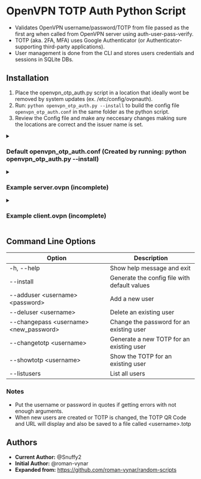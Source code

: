 # OpenVPN TOTP Auth Python Script

* Validates OpenVPN username/password/TOTP from file passed as the first arg when called from OpenVPN server using auth-user-pass-verify. 
* TOTP (aka. 2FA, MFA) uses Google Authenticator (or Authenticator-supporting third-party applications).
* User management is done from the CLI and stores users credentials and sessions in SQLite DBs.

## Installation

1. Place the openvpn_otp_auth.py script in a location that ideally wont be removed by system updates (ex. /etc/config/ovpnauth).
2. Run: `python openvpn_otp_auth.py --install` to build the config file `openvpn_otp_auth.conf` in the same folder as the python script.
3. Review the Config file and make any neccesary changes making sure the locations are correct and the issuer name is set.

<details><summary><h3>Default openvpn_otp_auth.conf (Created by running: python openvpn_otp_auth.py --install)</h3></summary>

```
[OpenVPN Auth]
; set to your business name or name of your vpn
issuer = OVPNAuth Issuer
; where the totp qr code files are saved to
totp_out_path = /etc/config/ovpnauth
; number of hours before requiring new totp if nothing else changes
session_duration = 164
user_db_file = /etc/config/ovpnauth/users.db
session_db_file = /etc/config/ovpnauth/sessions.db
```

</details>

<details><summary><h3>Example server.ovpn (incomplete)</h3></summary>

```
mode server
server xx.yy.zz.0 255.255.255.0
port 1234
proto udp4
dev tun0
topology subnet
verb 3
mute 10
log-append '/var/log/openvpn.log'
status '/var/log/openvpn-status.log'
status-version 2
persist-key
persist-tun
user openvpn
group openvpn
script-security 2
auth-user-pass-verify /etc/config/ovpnauth/openvpn_otp_auth.py via-file
auth-gen-token 0 external-auth
reneg-sec 3600
keepalive 10 60
explicit-exit-notify
client-to-client
username-as-common-name
mtu-test
push "persist-key"
push "persist-tun"
push "topology subnet"
push "route xx.yy.bb.0 255.255.255.0"
push "dhcp-option DNS xx.yy.bb.1"
push "dhcp-option DOMAIN-SEARCH vpn"
```

</details>

<details><summary><h3>Example client.ovpn (incomplete)</h3></summary>

```
client
remote vpn.server.address port
proto udp4
dev tun
verb 3
nobind
persist-key
persist-tun
remote-cert-tls server
resolv-retry 5
connect-retry-max 5
explicit-exit-notify
auth-user-pass
auth-nocache
auth-retry interact
static-challenge "Enter Authentication Code (TOTP)" 1
```

</details>

## Command Line Options

Option | Description |
-- | -- 
-h, --help | Show help message and exit
--install | Generate the config file with default values
--adduser \<username\> \<password\> | Add a new user
--deluser \<username\> | Delete an existing user
--changepass \<username\> \<new_password\> | Change the password for an existing user
--changetotp \<username\> | Generate a new TOTP for an existing user
--showtotp \<username\> | Show the TOTP for an existing user
--listusers | List all users

### Notes

* Put the username or password in quotes if getting errors with not enough arguments. 
* When new users are created or TOTP is changed, the TOTP QR Code and URL will display and also be saved to a file called \<username\>.totp

## Authors

* **Current Author:** @Snuffy2
* **Initial Author:** @roman-vynar
* **Expanded from:** https://github.com/roman-vynar/random-scripts
